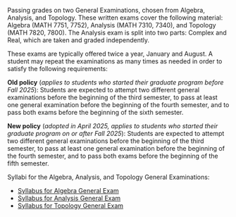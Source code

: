 Passing grades on two General Examinations, chosen from Algebra, Analysis, and Topology. These written exams cover the following material: Algebra (MATH 7751, 7752), Analysis (MATH 7310, 7340), and Topology (MATH 7820, 7800). The Analysis exam is split into two parts: Complex and Real, which are taken and graded independently.

These exams are typically offered twice a year, January and August. A student may repeat the examinations as many times as needed in order to satisfy the following requirements:

**Old policy** (_applies to students who started their graduate program before Fall 2025_): Students are expected to attempt two different general examinations before the beginning of the third semester, to pass at least one general examination before the beginning of the fourth semester, and to pass both exams before the beginning of the sixth semester.

**New policy** (_adopted in April 2025, applies to students who started their graduate program on or after Fall 2025_):
Students are expected to attempt two different general examinations before the beginning of the third semester, to pass at least one general examination before the beginning of the fourth semester, and to pass both exams before the beginning of the fifth semester.




Syllabi for the Algebra, Analysis, and Topology General Examinations:
<ul>
  <li>
    <a href="{{ site.url }}/graduate/docs/Syllabus for Algebra General Exam 1 - update 2023.pdf">Syllabus for Algebra General Exam</a><br>
  </li>
  <li>
    <a href="{{ site.url }}/graduate/docs/Syllabus for Analysis General Exam 2.pdf">Syllabus for Analysis General Exam</a>
  </li>
  <li>
    <a href="{{ site.url }}/graduate/docs/Syllabus for Topology General Exam 3.pdf">Syllabus for Topology General Exam</a>
  </li>
</ul>
